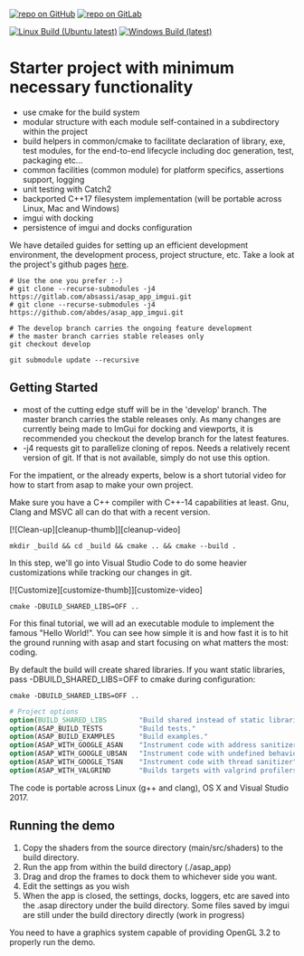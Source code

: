 [![repo on GitHub](https://img.shields.io/badge/repo-GitHub-brightgreen.svg)](https://github.com/abdes/asap_app_imgui)
[![repo on GitLab](https://img.shields.io/badge/repo-GitLab-brightgreen.svg)](https://gitlab.com/absassi/asap_app_imgui)

[![Linux Build (Ubuntu latest)](https://github.com/abdes/asap_app_imgui/actions/workflows/linux-build.yml/badge.svg?branch=develop)](https://github.com/abdes/asap_app_imgui/actions/workflows/linux-build.yml)
[![Windows Build (latest)](https://github.com/abdes/asap_app_imgui/actions/workflows/windows-build.yml/badge.svg?branch=develop)](https://github.com/abdes/asap_app_imgui/actions/workflows/windows-build.yml)

# Starter project with minimum necessary functionality

- use cmake for the build system
- modular structure with each module self-contained in a subdirectory within
  the project
- build helpers in common/cmake to facilitate declaration of library, exe,
  test modules, for the end-to-end lifecycle including doc generation, test,
  packaging etc...
- common facilities (common module) for platform specifics, assertions
  support, logging
- unit testing with Catch2
- backported C++17 filesystem implementation (will be portable across Linux, Mac
  and Windows)
- imgui with docking
- persistence of imgui and docks configuration

We have detailed guides for setting up an efficient development environment, the
development process, project structure, etc. Take a look at the project's github
pages [here](https://abdes.github.io/asap/asap_master/html/).

```shell
# Use the one you prefer :-)
# git clone --recurse-submodules -j4 https://gitlab.com/absassi/asap_app_imgui.git
# git clone --recurse-submodules -j4 https://github.com/abdes/asap_app_imgui.git

# The develop branch carries the ongoing feature development
# the master branch carries stable releases only
git checkout develop

git submodule update --recursive
```

## Getting Started

- most of the cutting edge stuff will be in the 'develop' branch. The master branch
  carries the stable releases only. As many changes are currently being made to ImGui
  for docking and viewports, it is recommended you checkout the develop branch for
  the latest features.
- -j4 requests git to parallelize cloning of repos. Needs a relatively recent version
  of git. If that is not available, simply do not use this option.

For the impatient, or the already experts, below is a short tutorial video for
how to start from asap to make your own project.

Make sure you have a C++ compiler with C++-14 capabilities at least. Gnu, Clang and MSVC
all can do that with a recent version.

[![Clean-up][cleanup-thumb]][cleanup-video]

```shell
mkdir _build && cd _build && cmake .. && cmake --build .
```

In this step, we'll go into Visual Studio Code to do some heavier customizations
while tracking our changes in git.

[![Customize][customize-thumb]][customize-video]

```shell
cmake -DBUILD_SHARED_LIBS=OFF ..
```

For this final tutorial, we will ad an executable module to implement the famous
"Hello World!". You can see how simple it is and how fast it is to hit the
ground running with asap and start focusing on what matters the most: coding.

By default the build will create shared libraries. If you want static libraries, pass
-DBUILD_SHARED_LIBS=OFF to cmake during configuration:

```shell
cmake -DBUILD_SHARED_LIBS=OFF ..
```

```cmake
# Project options
option(BUILD_SHARED_LIBS        "Build shared instead of static libraries."              ON)
option(ASAP_BUILD_TESTS         "Build tests."                                           OFF)
option(ASAP_BUILD_EXAMPLES      "Build examples."                                        OFF)
option(ASAP_WITH_GOOGLE_ASAN    "Instrument code with address sanitizer"                 OFF)
option(ASAP_WITH_GOOGLE_UBSAN   "Instrument code with undefined behavior sanitizer"      OFF)
option(ASAP_WITH_GOOGLE_TSAN    "Instrument code with thread sanitizer"                  OFF)
option(ASAP_WITH_VALGRIND       "Builds targets with valgrind profilers added"           OFF)
```

The code is portable across Linux (g++ and clang), OS X and Visual Studio 2017.

## Running the demo

1. Copy the shaders from the source directory (main/src/shaders) to the build
   directory.
2. Run the app from within the build directory (./asap_app)
3. Drag and drop the frames to dock them to whichever side you want.
4. Edit the settings as you wish
5. When the app is closed, the settings, docks, loggers, etc are saved into
   the .asap directory under the build directory. Some files saved by imgui
   are still under the build directory directly (work in progress)

You need to have a graphics system capable of providing OpenGL 3.2 to properly run the
demo.
